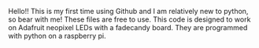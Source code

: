 Hello!! This is my first time using Github and I am relatively new to python, so bear with me! 
These files are free to use.
This code is designed to work on Adafruit neopixel LEDs with a fadecandy board. They are programmed with python on a raspberry pi.
